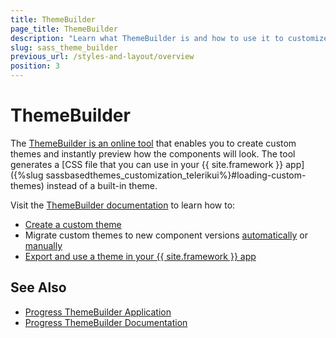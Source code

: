 ```yaml
---
title: ThemeBuilder
page_title: ThemeBuilder
description: "Learn what ThemeBuilder is and how to use it to customize the appearance of the {{ site.product }} components in your applications."
slug: sass_theme_builder
previous_url: /styles-and-layout/overview
position: 3
---
```


# ThemeBuilder

The <a href="https://themebuilderapp.telerik.com" target="_blank">ThemeBuilder is an online tool</a> that enables you to create custom themes and instantly preview how the components will look. The tool generates a [CSS file that you can use in your {{ site.framework }} app]({%slug sassbasedthemes_customization_telerikui%}#loading-custom-themes) instead of a built-in theme.

Visit the <a href="https://docs.telerik.com/themebuilder" target="_blank">ThemeBuilder documentation</a> to learn how to:

* <a href="https://docs.telerik.com/themebuilder/get-started/first-steps-theme-builder" target="_blank">Create a custom theme</a>
* Migrate custom themes to new component versions <a href="https://docs.telerik.com/themebuilder/web-app/automatic-migrations" target="_blank">automatically</a> or <a href="https://docs.telerik.com/themebuilder/web-app/migrating-projects" target="_blank">manually</a>
* <a href="https://docs.telerik.com/themebuilder/exported-package" target="_blank">Export and use a theme in your {{ site.framework }} app</a>

## See Also

* [Progress ThemeBuilder Application](https://themebuilderapp.telerik.com)
* [Progress ThemeBuilder Documentation](https://docs.telerik.com/themebuilder)
